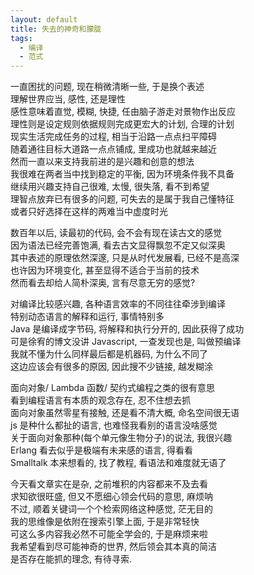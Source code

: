 ```yaml
---
layout: default
title: 失去的神奇和朦胧
tags:
  - 编译
  - 范式
---
```

  
一直困扰的问题, 现在稍微清晰一些, 于是换个表述  
理解世界应当, 感性, 还是理性  
感性意味着直觉, 模糊, 快捷, 任由脑子游走对景物作出反应  
理性则是设定规则依据规则完成更宏大的计划, 合理的计划  
现实生活完成任务的过程, 相当于沿路一点点扫平障碍  
随着通往目标大道路一点点铺成, 里成功也就越来越近  
然而一直以来支持我前进的是兴趣和创意的想法  
我很难在两者当中找到稳定的平衡, 因为环境条件我不具备  
继续用兴趣支持自己很难, 太慢, 很失落, 看不到希望  
理智点放弃已有很多的问题, 可失去的是属于我自己懂特征  
或者只好选择在这样的两难当中虚度时光  
  
数百年以后, 读最初的代码, 会不会有现在读古文的感觉  
因为语法已经完善饱满, 看去古文显得飘忽不定又似深奥  
其中表述的原理依然深邃, 只是从时代发展看, 已经不是高深  
也许因为环境变化, 甚至显得不适合于当前的技术  
然而看去却给人简朴深奥, 言有尽意无穷的感觉?  
  
对编译比较感兴趣, 各种语言效率的不同往往牵涉到编译  
特别动态语言的解释和运行, 事情特别多  
Java 是编译成字节码, 将解释和执行分开的, 因此获得了成功  
可是徐宥的博文没讲 Javascript, 一查发现也是, 叫做预编译  
我就不懂为什么同样最后都是机器码, 为什么不同了  
这边应该会有很多的原因, 因此搜不少链接, 越发糊涂  
  
面向对象/ Lambda 函数/ 契约式编程之类的很有意思  
看到编程语言有本质的观念存在, 忍不住想去抓  
面向对象虽然零星有接触, 还是看不清大概, 命名空间很无语  
js 是种什么都扯的语言, 也难怪我看别的语言没啥感觉  
关于面向对象那种(每个单元像生物分子)的说法, 我很兴趣  
Erlang 看去似乎是极端有未来感的语言, 得看看  
Smalltalk 本来想看的, 找了教程, 看语法和难度就无语了  
  
今天看文章实在是杂, 之前堆积的内容都来不及去看  
求知欲很旺盛, 但又不愿细心领会代码的意思, 麻烦呐  
不过, 顺着关键词一个个检索网络这种感觉, 茫无目的  
我的思维像是依附在搜索引擎上面, 于是非常轻快  
可这么多内容我必然不可能全学会的, 于是麻烦来啦  
我希望看到尽可能神奇的世界, 然后领会其本真的简洁  
是否存在能抓的理念, 有待寻索.  
